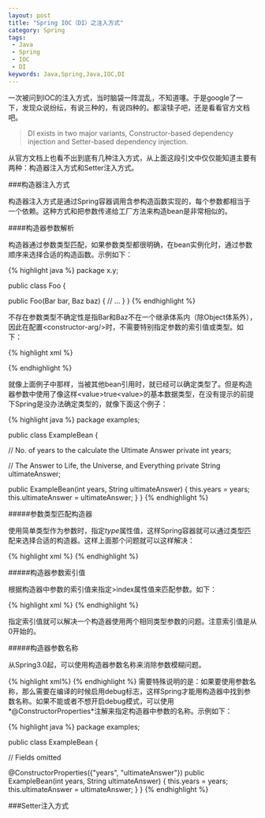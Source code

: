 ```yaml
---
layout: post
title: "Spring IOC（DI）之注入方式"
category: Spring
tags:
 - Java
 - Spring
 - IOC
 - DI
keywords: Java,Spring,Java,IOC,DI
---
```


一次被问到IOC的注入方式，当时脑袋一阵混乱，不知道噻。于是google了一下，发现众说纷纭，有说三种的，有说四种的。都滚犊子吧，还是看看官方文档吧。
<blockquote>
	DI exists in two major variants, Constructor-based dependency injection and Setter-based dependency injection.
</blockquote>
从官方文档上也看不出到底有几种注入方式，从上面这段引文中仅仅能知道主要有两种：构造器注入方式和Setter注入方式。

###构造器注入方式

构造器注入方式是通过Spring容器调用含参构造函数实现的，每个参数都相当于一个依赖。这种方式和把参数传递给工厂方法来构造bean是非常相似的。

####构造器参数解析

构造器通过参数类型匹配，如果参数类型都很明确，在bean实例化时，通过参数顺序来选择合适的构造函数。示例如下：

{% highlight java %}
package x.y;

public class Foo {

  public Foo(Bar bar, Baz baz) {
      // ...
  }
}
{% endhighlight %}

不存在参数类型不确定性是指Bar和Baz不在一个继承体系内（除Object体系外），因此在配置&lt;constructor-arg/&gt;时，不需要特别指定参数的索引值或类型。如下：
 
{% highlight xml %}
<beans>
  <bean id="foo" class="x.y.Foo">
      <constructor-arg ref="bar"/>
      <constructor-arg ref="baz"/>
  </bean>

  <bean id="bar" class="x.y.Bar"/>
  <bean id="baz" class="x.y.Baz"/>

</beans>
{% endhighlight %}

就像上面例子中那样，当被其他bean引用时，就已经可以确定类型了。但是构造器参数中使用了像这样\<value\>true\<value\>的基本数据类型，在没有提示的前提下Spring是没办法确定类型的，就像下面这个例子：

{% highlight java %}
package examples;

public class ExampleBean {

  // No. of years to the calculate the Ultimate Answer
  private int years;

  // The Answer to Life, the Universe, and Everything
  private String ultimateAnswer;

  public ExampleBean(int years, String ultimateAnswer) {
      this.years = years;
      this.ultimateAnswer = ultimateAnswer;
  }
}
{% endhighlight %}

#####参数类型匹配构造器

使用简单类型作为参数时，指定*type*属性值，这样Spring容器就可以通过类型匹配来选择合适的构造器。这样上面那个问题就可以这样解决：

{% highlight xml %}
<bean id="exampleBean" class="examples.ExampleBean">
	<constructor-arg type="int" value="7500000"/>
	<constructor-arg type="java.lang.String" value="42"/>
</bean>
{% endhighlight %}

#####构造器参数索引值

根据构造器中参数的索引值来指定>index属性值来匹配参数。如下：

{% highlight xml %}
<bean id="exampleBean" class="examples.ExampleBean">
	<constructor-arg index="0" value="7500000"/>
	<constructor-arg index="1" value="42"/>
</bean>
{% endhighlight %}

指定索引值就可以解决一个构造器使用两个相同类型参数的问题。注意索引值是从0开始的。

#####构造器参数名称

从Spring3.0起，可以使用构造器参数名称来消除参数模糊问题。

{% highlight xml%}
<bean id="exampleBean" class="examples.ExampleBean">
	<constructor-arg name="years" value="7500000"/>
	<constructor-arg name="ultimateanswer" value="42"/>
</bean>
{% endhighlight %}
需要特殊说明的是：如果要使用参数名称，那么需要在编译的时候启用debug标志，这样Spring才能用构造器中找到参数名称。如果不能或者不想开启debug模式，可以使用*@ConstructorProperties*注解来指定构造器中参数的名称。示例如下：

{% highlight java %}
package examples;

public class ExampleBean {

  // Fields omitted

  @ConstructorProperties({"years", "ultimateAnswer"})
  public ExampleBean(int years, String ultimateAnswer) {
      this.years = years;
      this.ultimateAnswer = ultimateAnswer;
  }
}
{% endhighlight %}

###Setter注入方式